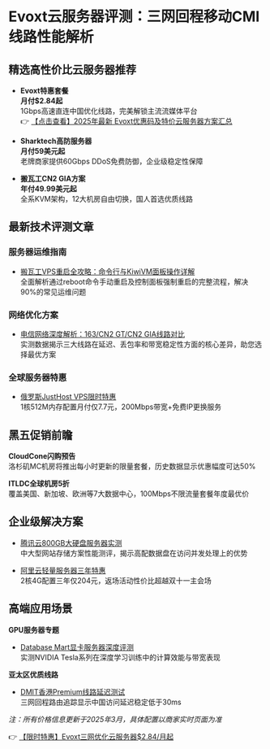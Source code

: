 # Evoxt云服务器评测：三网回程移动CMI线路性能解析

## 精选高性价比云服务器推荐

- **Evoxt特惠套餐**  
  **月付$2.84起**  
  1Gbps高速直连中国优化线路，完美解锁主流流媒体平台  
  👉 [【点击查看】2025年最新 Evoxt优惠码及特价云服务器方案汇总](https://bit.ly/evoxt)

- **Sharktech高防服务器**  
  **月付59美元起**  
  老牌商家提供60Gbps DDoS免费防御，企业级稳定性保障

- **搬瓦工CN2 GIA方案**  
  **年付49.99美元起**  
  全系KVM架构，12大机房自由切换，国人首选优质线路

## 最新技术评测文章

### 服务器运维指南
- [搬瓦工VPS重启全攻略：命令行与KiwiVM面板操作详解](##)  
  全面解析通过reboot命令手动重启及控制面板强制重启的完整流程，解决90%的常见运维问题

### 网络优化方案
- [电信网络深度解析：163/CN2 GT/CN2 GIA线路对比](##)  
  实测数据揭示三大线路在延迟、丢包率和带宽稳定性方面的核心差异，助您选择最优方案

### 全球服务器特惠
- [俄罗斯JustHost VPS限时特惠](##)  
  1核512M内存配置月付仅7.7元，200Mbps带宽+免费IP更换服务

## 黑五促销前瞻

**CloudCone闪购预告**  
洛杉矶MC机房将推出每小时更新的限量套餐，历史数据显示优惠幅度可达50%

**ITLDC全球机房5折**  
覆盖美国、新加坡、欧洲等7大数据中心，100Mbps不限流量套餐年度最优价

## 企业级解决方案
- [腾讯云800GB大硬盘服务器实测](##)  
  中大型网站存储方案性能测评，揭示高配数据盘在访问并发处理上的优势

- [阿里云轻量服务器三年特惠](##)  
  2核4G配置三年仅204元，返场活动性价比超越双十一主会场

## 高端应用场景
**GPU服务器专题**  
- [Database Mart显卡服务器深度评测](##)  
  实测NVIDIA Tesla系列在深度学习训练中的计算效能与带宽表现

**亚太区优质线路**  
- [DMIT香港Premium线路延迟测试](##)  
  三网回程路由追踪显示中国访问延迟稳定低于30ms

*注：所有价格信息更新于2025年3月，具体配置以商家实时页面为准*

👉 [【限时特惠】Evoxt三网优化云服务器$2.84/月起](https://bit.ly/evoxt)
